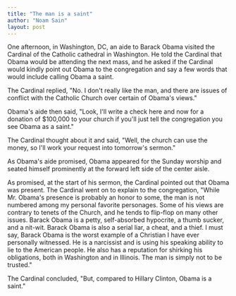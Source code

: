 ```yaml
---
title: "The man is a saint"
author: "Noam Sain"
layout: post
---
```


One afternoon, in Washington, DC, an aide to Barack Obama visited the Cardinal of the Catholic cathedral in Washington. He told the Cardinal that Obama would be attending the next mass, and he asked if the Cardinal would kindly point out Obama to the congregation and say a few words that would include calling Obama a saint.

The Cardinal replied, "No. I don't really like the man, and there are issues of conflict with the Catholic Church over certain of Obama's views."

Obama's aide then said, "Look, I'll write a check here and now for a donation of $100,000 to your church if you'll just tell the congregation you see Obama as a saint."

The Cardinal thought about it and said, "Well, the church can use the money, so I'll work your request into tomorrow's sermon."

As Obama's aide promised, Obama appeared for the Sunday worship and seated himself prominently at the forward left side of the center aisle.

As promised, at the start of his sermon, the Cardinal pointed out that Obama was present. The Cardinal went on to explain to the congregation, "While Mr. Obama's presence is probably an honor to some, the man is not numbered among my personal favorite personages. Some of his views are contrary to tenets of the Church, and he tends to flip-flop on many other issues. Barack Obama is a petty, self-absorbed hypocrite, a thumb sucker, and a nit-wit. Barack Obama is also a serial liar, a cheat, and a thief. I must say, Barack Obama is the worst example of a Christian I have ever personally witnessed. He is a narcissist and is using his speaking ability to lie to the American people. He also has a reputation for shirking his obligations, both in Washington and in Illinois. The man is simply not to be trusted."

The Cardinal concluded, "But, compared to Hillary Clinton, Obama is a saint."